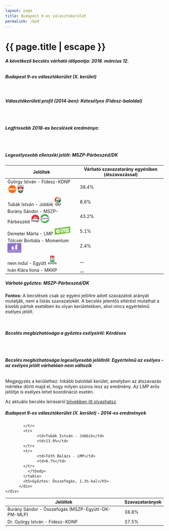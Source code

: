 ```yaml
---
layout: page
title: Budapest 9-es választókerület
permalink: /bp9
---
```


<h1 class="page-title">{{ page.title | escape }}</h1>

<div class="section">
    <div class="row">
          <div class="col s12"><h6><span><strong>A következő becslés várható időpontja: 2018. március 12.</strong></span></h6>
		  <h5>Budapest 9-es választókerület (X. kerület)</h5>
<br/><h6><strong>Választókerületi profil (2014-ben): <span id="profil">Kétesélyes (Fidesz-baloldal)</span></strong></h6>
<br/>
<h6><strong>Legfrissebb 2018-as becslések eredménye:</strong></h6><br/>
			<h5><strong>Legesélyesebb ellenzéki jelölt: <span id="masodik">MSZP-Párbeszéd/DK </span><span id="esely2"></span><span></span></strong></h5>
<table class="striped">
              <thead>
                <tr>
                    <th>Jelöltek</th>
                    <th>Várható szavazatarány egyéniben (átszavazással)</th>
                </tr>
              </thead>
              <tbody>
             <tr>
                  <td>György István - Fidesz-KDNP <img src="images/fideszkdnp_logo.png" style="width:55px;height:30px;"></td>
				  <td id="id_fidesz">38.4%</td>
			</tr>
			<tr><td>Tubák István - Jobbik <img src="images/jobbik_logo.png" style="width:23px;height:30px;"></td><td id="id_jobbik">8.6%</td></tr>
<tr>
                  <td>Burány Sándor - MSZP-Párbeszéd <img src="images/mszpparbeszed_logo.png" style="width:60px;height:30px;"></td>
				  <td id="id_baloldal">43.2%</td>
			</tr>
			<tr>
                  <td>Demeter Márta - LMP <img src="images/lmp_logo.png" style="width:52px;height:30px;"></td>
				  <td id="lmp">5.1%</td>
			</tr>
			<tr>
				  <td>Tölcsér Borbála - Momentum <img src="images/momentum_logo.png" style="width:44px;height:30px;"></td>
				  <td id="id_momentum">2.4%</td>
			</tr>
<tr>
<td>nem indul -  Együtt <img src="images/egyutt_logo.png" style="width:31px;height:30px;"></td>
<td id="id_egyutt">__</td>
</tr>         
<tr>
<td>Iván Klára Ilona -  MKKP</td>
<td id="id_egyeb">__</td>
</tr>       
              </tbody>
            </table><h5>Várható győztes: <span id="gyoztes">MSZP-Párbeszéd/DK </span><span id="esely"></span><span></span></h5>
			
			
<p><strong>Fontos:</strong> A becslések csak az egyéni jelöltre adott szavazatok arányát mutatják, nem a listás szavazatokét. A becslés jelentős eltérést mutathat a kisebb pártok esetében és olyan kerületekben, ahol nincs egyértelmű esélyes jelölt.</p>
<br/>
			<h6><strong>Becslés megbízhatósága a győztes esélyeiről: Kérdéses</strong> </h6>
<br/><h6><strong>Becslés megbízhatósága legesélyesebb jelöltről:</strong> <strong><span id="biztos_jelolt">Egyértelmű az esélyes - az esélyes jelölt várhatóan nem változik</span></strong></h6>
<p>Megjegyzés a kerülethez: Inkább baloldali kerület, amelyben az átszavazás mértéke dönti majd el, hogy milyen szoros lesz az eredmény. Az LMP erős jelöltje is esélyes lehet koordináció esetén.</p>
<p>Az aktuális becslés leírásáról <a href="../metodologia#0305">bővebben itt olvashatsz</a>.</p>
          </div>
    </div>
</div>

<div class="section">
    <div class="row">
          <div class="col s12">
		  <h5>Budapest 9-es választókerület (X. kerület) - 2014-es eredmények</h5>
            <table class="striped">
              <thead>
                <tr>
                    <th>Jelöltek</th>
                    <th>Szavazatarányok</th>
                </tr>
              </thead>
              <tbody>
             <tr>
                 <td>Burány Sándor - Összefogás (MSZP-Együtt-DK-PM-MLP)</td>
				 <td>38.8%</td>
			</tr>
			<tr> <td>Dr. György István - Fidesz-KDNP</td>
				 <td>37.5%</td>
                  
			</tr>
			<tr>
                  <td>Tubák István - Jobbik</td>
				  <td>13.9%</td>
			</tr>
			<tr>
				  <td>Tóth Balázs - LMP</td>
				  <td>6.7%</td>
			</tr>                
              </tbody>
            </table>
			<h5>Győztes: Összefogás, 1.3%-kal</h5>
          </div>
    </div>
</div>

